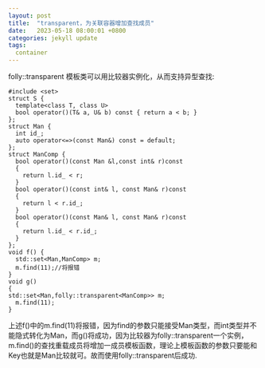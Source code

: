 ```yaml
---
layout: post
title:  "transparent，为关联容器增加查找成员"
date:   2023-05-18 08:00:01 +0800
categories: jekyll update
tags:
  container 
---
```


folly::transparent 模板类可以用比较器实例化，从而支持异型查找:

    #include <set>
    struct S {
      template<class T, class U>
      bool operator()(T& a, U& b) const { return a < b; }
    };
    struct Man {
      int id_;
      auto operator<=>(const Man&) const = default;
    };
    struct ManComp {
      bool operator()(const Man &l,const int& r)const
      {
        return l.id_ < r;
      }
      bool operator()(const int& l, const Man& r)const
      {
        return l < r.id_;
      }
      bool operator()(const Man& l, const Man& r)const
      {
        return l.id_ < r.id_;
      }
    };
    void f() {
      std::set<Man,ManComp> m;
      m.find(11);//将报错
    }
    void g()
    {
    std::set<Man,folly::transparent<ManComp>> m;
      m.find(11);
    }

上述f()中的m.find(11)将报错，因为find的参数只能接受Man类型，而int类型并不能隐式转化为Man，而g()将成功，因为比较器为folly::transparent一个实例，m.find()的查找重载成员将增加一成员模板函数，理论上模板函数的参数只要能和Key也就是Man比较就可。故而使用folly::transparent后成功.
